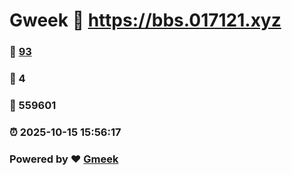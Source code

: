 # Gweek :link: https://bbs.017121.xyz 
### :page_facing_up: [93](https://bbs.017121.xyz/tag.html) 
### :speech_balloon: 4 
### :hibiscus: 559601 
### :alarm_clock: 2025-10-15 15:56:17 
### Powered by :heart: [Gmeek](https://github.com/Meekdai/Gmeek)

